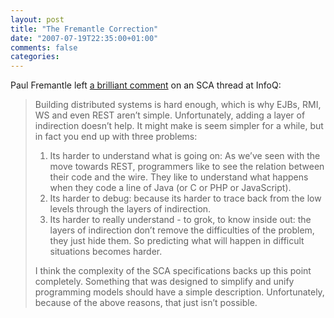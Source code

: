 ```yaml
---
layout: post
title: "The Fremantle Correction"
date: "2007-07-19T22:35:00+01:00"
comments: false
categories: 
---
```


<p>Paul Fremantle left <a href="http://www.infoq.com/news/2007/07/scaproblem#view_8587">a brilliant comment</a> on an SCA thread at InfoQ:</p>

<blockquote>
<p>Building distributed systems is hard enough, which is why EJBs, RMI, WS and even REST aren&#8217;t simple. Unfortunately, adding a layer of indirection doesn&#8217;t help. It might make is seem simpler for a while, but in fact you end up with three problems: </p>

<p>
</p><ol>
<li>Its harder to understand what is going on: As we&#8217;ve seen with the move towards REST, programmers like to see the relation between their code and the wire. They like to understand what happens when they code a line of Java (or C or PHP or JavaScript).</li>
<li>Its harder to debug: because its harder to trace back from the low levels through the layers of indirection.</li>
<li>Its harder to really understand - to grok, to know inside out: the layers of indirection don&#8217;t remove the difficulties of the problem, they just hide them. So predicting what will happen in difficult situations becomes harder.</li>
</ol>

<p>I think the complexity of the SCA specifications backs up this point completely. Something that was designed to simplify and unify programming models should have a simple description. Unfortunately, because of the above reasons, that just isn&#8217;t possible.</p>
</blockquote>


